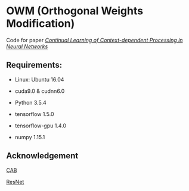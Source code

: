 # OWM (Orthogonal Weights Modification)
Code for paper *[Continual Learning of Context-dependent Processing in Neural Networks](https://arxiv.org/abs/1810.01256)*

## Requirements:
- Linux: Ubuntu 16.04

- cuda9.0 & cudnn6.0

- Python 3.5.4

- tensorflow 1.5.0

- tensorflow-gpu 1.4.0

- numpy 1.15.1

## Acknowledgement
[CAB](https://github.com/he-xu/CAB)

[ResNet](https://github.com/jiweibo/ImageNet)


